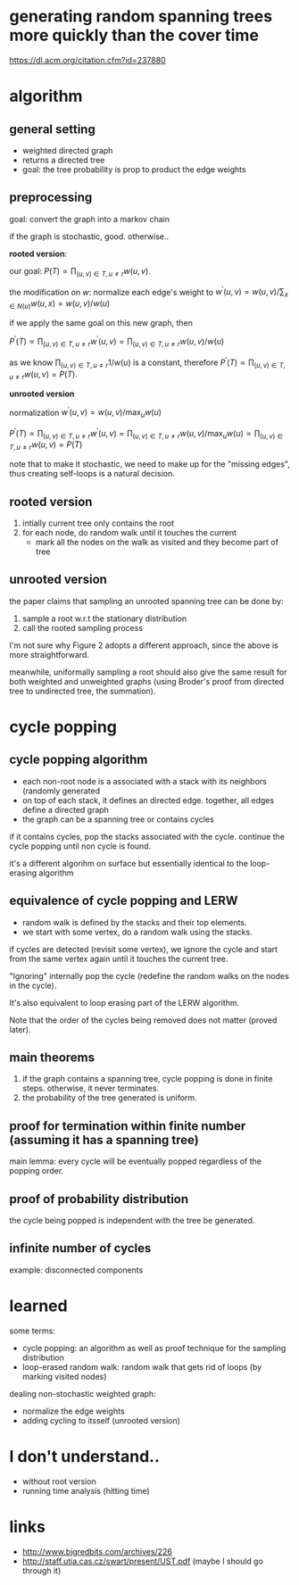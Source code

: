 # generating random spanning trees more quickly than the cover time

https://dl.acm.org/citation.cfm?id=237880

# algorithm

## general setting

- weighted directed graph
- returns a directed tree
- goal: the tree probability is prop to product the edge weights

## preprocessing

goal: convert the graph into a markov chain

if the graph is stochastic, good. 
otherwise..

**rooted version**: 

our goal: $`P(T) \propto \prod_{(u, v) \in T, u \neq r} w(u, v)`$.

the modification on $`w`$: normalize each edge's weight to $`w^{'}(u, v) = w(u, v) / \sum_{x \in N(u)} w(u, x) = w(u, v) / w(u)`$

if we apply the same goal on this new graph, then 

$`P^{'}(T) \propto \prod_{(u, v) \in T, u \neq r} w^{'}(u, v) = \prod_{(u, v) \in T, u \neq r} w(u, v) / w(u)`$

as we know $`\prod_{(u, v) \in T, u \neq r} 1 / w(u)`$ is a constant, therefore $`P^{'}(T) \propto \prod_{(u, v) \in T, u \neq r} w(u, v) = P(T)`$. 

**unrooted version**

normalization $`w^{'}(u, v) = w(u, v) / \text{max}_u w(u)`$

$`P^{'}(T) \propto \prod_{(u, v) \in T, u \neq r} w^{'}(u, v) = \prod_{(u, v) \in T, u \neq r} w(u, v) / \text{max}_u w(u) \propto \prod_{(u, v) \in T, u \neq r} w(u, v) = P(T)`$

note that to make it stochastic, we need to make up for the "missing edges", thus creating self-loops is a natural decision. 

## rooted version


1. intially current tree only contains the root
2. for each node, do random walk until it touches the current 
   - mark all the nodes on the walk as visited and they become part of tree

## unrooted version

the paper claims that sampling an unrooted spanning tree can be done by:

1. sample a root w.r.t the stationary distribution
2. call the rooted sampling process

I'm not sure why Figure 2 adopts a different approach, since the above is more straightforward. 

meanwhile, uniformally sampling a root should also give the same result for both weighted and unweighted graphs (using Broder's proof from directed tree to undirected tree, the summation). 


# cycle popping

## cycle popping algorithm

- each non-root node is a associated with a stack with its neighbors (randomly generated
- on top of each stack, it defines an directed edge. together, all edges define a directed graph
- the graph can be a spanning tree or contains cycles

if it contains cycles, pop the stacks associated with the cycle. continue the cycle popping until non cycle is found. 

it's a different algorihm on surface but essentially identical to the loop-erasing algorithm 

## equivalence of cycle popping and LERW


- random walk is defined by the stacks and their top elements. 
- we start with some vertex, do a random walk using the stacks. 

if cycles are detected (revisit some vertex), we ignore the cycle and start from the same vertex again until it touches the current tree. 

"Ignoring" internally pop the cycle (redefine the random walks on the nodes in the cycle). 

It's also equivalent to loop erasing part of the LERW algorithm. 

Note that the order of the cycles being removed does not matter (proved later). 
  

## main theorems

1. if the graph contains a spanning tree, cycle popping is done in finite steps. otherwise, it never terminates. 
2. the probability of the tree generated is uniform. 

## proof for termination within finite number  (assuming it has a spanning tree)

main lemma: every cycle will be eventually popped regardless of the popping order. 

## proof of probability distribution

the cycle being popped is independent with the tree be generated. 

## infinite number of cycles

example: disconnected components

# learned

some terms:

- cycle popping: an algorithm as well as proof technique for the sampling distribution
- loop-erased random walk: random walk that gets rid of loops (by marking visited nodes)

dealing non-stochastic weighted graph:

- normalize the edge weights
- adding cycling to itsself (unrooted version)


# I don't understand..

- without root version
- running time analysis (hitting time)

# links 

- http://www.bigredbits.com/archives/226
- http://staff.utia.cas.cz/swart/present/UST.pdf (maybe I should go through it)